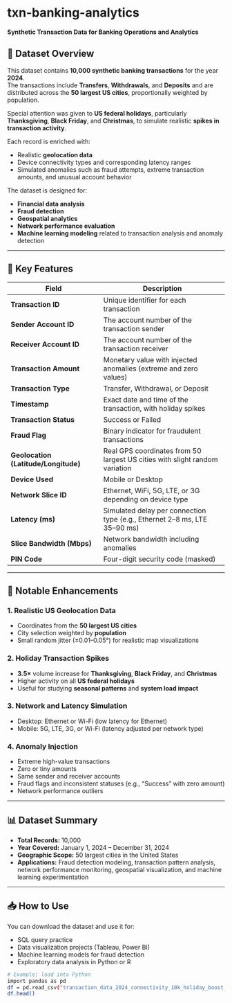 # txn-banking-analytics
**Synthetic Transaction Data for Banking Operations and Analytics**

## 📄 Dataset Overview
This dataset contains **10,000 synthetic banking transactions** for the year **2024**.  
The transactions include **Transfers**, **Withdrawals**, and **Deposits** and are distributed across the **50 largest US cities**, proportionally weighted by population.  

Special attention was given to **US federal holidays**, particularly **Thanksgiving**, **Black Friday**, and **Christmas**, to simulate realistic **spikes in transaction activity**.

Each record is enriched with:
- Realistic **geolocation data**
- Device connectivity types and corresponding latency ranges
- Simulated anomalies such as fraud attempts, extreme transaction amounts, and unusual account behavior  

The dataset is designed for:
- **Financial data analysis**
- **Fraud detection**
- **Geospatial analytics**
- **Network performance evaluation**
- **Machine learning modeling** related to transaction analysis and anomaly detection

---

## 🔑 Key Features

| Field | Description |
|-------|-------------|
| **Transaction ID** | Unique identifier for each transaction |
| **Sender Account ID** | The account number of the transaction sender |
| **Receiver Account ID** | The account number of the transaction receiver |
| **Transaction Amount** | Monetary value with injected anomalies (extreme and zero values) |
| **Transaction Type** | Transfer, Withdrawal, or Deposit |
| **Timestamp** | Exact date and time of the transaction, with holiday spikes |
| **Transaction Status** | Success or Failed |
| **Fraud Flag** | Binary indicator for fraudulent transactions |
| **Geolocation (Latitude/Longitude)** | Real GPS coordinates from 50 largest US cities with slight random variation |
| **Device Used** | Mobile or Desktop |
| **Network Slice ID** | Ethernet, WiFi, 5G, LTE, or 3G depending on device type |
| **Latency (ms)** | Simulated delay per connection type (e.g., Ethernet 2–8 ms, LTE 35–90 ms) |
| **Slice Bandwidth (Mbps)** | Network bandwidth including anomalies |
| **PIN Code** | Four-digit security code (masked) |

---

## 🚀 Notable Enhancements

### 1. Realistic US Geolocation Data
- Coordinates from the **50 largest US cities**
- City selection weighted by **population**
- Small random jitter (±0.01–0.05°) for realistic map visualizations

### 2. Holiday Transaction Spikes
- **3.5×** volume increase for **Thanksgiving**, **Black Friday**, and **Christmas**
- Higher activity on all **US federal holidays**
- Useful for studying **seasonal patterns** and **system load impact**

### 3. Network and Latency Simulation
- Desktop: Ethernet or Wi-Fi (low latency for Ethernet)  
- Mobile: 5G, LTE, 3G, or Wi-Fi (latency adjusted per network type)

### 4. Anomaly Injection
- Extreme high-value transactions
- Zero or tiny amounts
- Same sender and receiver accounts
- Fraud flags and inconsistent statuses (e.g., “Success” with zero amount)
- Network performance outliers

---

## 📊 Dataset Summary
- **Total Records:** 10,000  
- **Year Covered:** January 1, 2024 – December 31, 2024  
- **Geographic Scope:** 50 largest cities in the United States  
- **Applications:** Fraud detection modeling, transaction pattern analysis, network performance monitoring, geospatial visualization, and machine learning experimentation

---

## 📥 How to Use
You can download the dataset and use it for:
- SQL query practice
- Data visualization projects (Tableau, Power BI)
- Machine learning models for fraud detection
- Exploratory data analysis in Python or R

```bash
# Example: load into Python
import pandas as pd
df = pd.read_csv("transaction_data_2024_connectivity_10k_holiday_boost_USA_coords.csv")
df.head()
